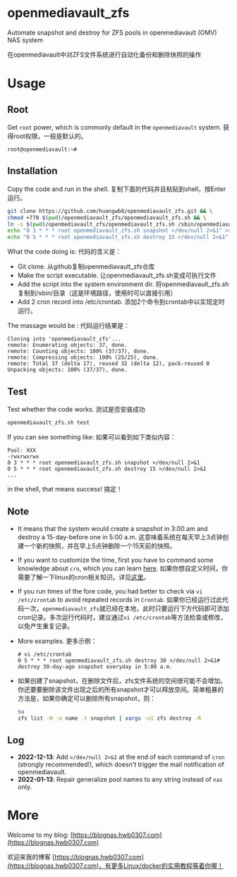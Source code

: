 # openmediavault_zfs
 Automate snapshot and destroy for ZFS pools in openmediavault (OMV) NAS system

在openmediavault中对ZFS文件系统进行自动化备份和删除快照的操作

# Usage

## Root
Get `root` power, which is commonly default in the `openmediavault` system. 获得root权限，一般是默认的。

 ```shell
root@openmediavault:~# 
 ```

## Installation
Copy the code and run in the shell. 复制下面的代码并且粘贴到shell，按Enter运行。

```bash
git clone https://github.com/huangwb8/openmediavault_zfs.git && \
chmod +770 $(pwd)/openmediavault_zfs/openmediavault_zfs.sh && \
ln -s $(pwd)/openmediavault_zfs/openmediavault_zfs.sh /sbin/openmediavault_zfs.sh && \
echo "0 3 * * * root openmediavault_zfs.sh snapshot >/dev/null 2>&1" >> /etc/crontab && \
echo "0 5 * * * root openmediavault_zfs.sh destroy 15 >/dev/null 2>&1" >> /etc/crontab
```
What the code doing is: 代码的含义是：
+ Git clone. 从github复制openmediavault_zfs仓库
+ Make the script executable. 让openmediavault_zfs.sh变成可执行文件
+ Add the script into the system environment dir. 将openmediavault_zfs.sh复制到/sbin/目录（这是环境路径，使用时可以直接引用）
+ Add 2 cron record into /etc/crontab. 添加2个命令到crontab中以实现定时运行。

The massage would be : 代码运行结果是：

```shell
Cloning into 'openmediavault_zfs'...
remote: Enumerating objects: 37, done.
remote: Counting objects: 100% (37/37), done.
remote: Compressing objects: 100% (25/25), done.
remote: Total 37 (delta 17), reused 32 (delta 12), pack-reused 0
Unpacking objects: 100% (37/37), done.
```

## Test
Test whether the code works. 测试是否安装成功

```bash
openmediavault_zfs.sh test
```
If you can see something like: 如果可以看到如下类似内容：
```shell
Pool: XXX
-rwxrwxrwx
0 3 * * * root openmediavault_zfs.sh snapshot >/dev/null 2>&1
0 5 * * * root openmediavault_zfs.sh destroy 15 >/dev/null 2>&1
...
```
in the shell, that means success!  搞定！

## Note

+ It means that the system would create a snapshot in 3:00.am and destroy a 15-day-before one in 5:00 a.m. 这意味着系统在每天早上3点钟创建一个新的快照，并在早上5点钟删除一个15天前的快照。

+ If you want to customize the time, first you have to command some knowledge about `cro`, which you can learn [here](https://www.runoob.com/linux/linux-comm-crontab.html). 如果你想自定义时间，你需要了解一下linux的cron相关知识。详见[这里](https://www.runoob.com/linux/linux-comm-crontab.html)。

+ If you run times of the fore code, you had better to check via `vi /etc/crontab` to avoid repeated records in `Crontab`. 如果你已经运行过此代码一次，`openmediavault_zfs`就已经在本地，此时只要运行下方代码即可添加cron记录。多次运行代码时，建议通过`vi /etc/crontab`等方法检查或修改，以免产生重复记录。

+ More examples. 更多示例：

  ```shell
  # vi /etc/crontab
  0 5 * * * root openmediavault_zfs.sh destroy 30 >/dev/null 2>&1# destroy 30-day-ago snapshot everyday in 5:00 a.m.
  ```

+ 如果创建了snapshot，在删除文件后，zfs文件系统的空间很可能不会增加。你还要要删除该文件出现之后的所有snapshot才可以释放空间。简单粗暴的方法是，如果你确定可以删除所有snapshot，则：

  ```bash
  su
  zfs list -H -o name -t snapshot | xargs -n1 zfs destroy -R
  ```

## Log

+ **2022-12-13**: Add `>/dev/null 2>&1` at the end of each command of `cron` (strongly recommended!), which doesn't trigger the mail notification of openmediavault.
+ **2022-01-13**: Repair generalize pool names to any string instead of `nas` only.

# More

Welcome to my blog: [https://blognas.hwb0307.com](https://blognas.hwb0307.com)

欢迎来我的博客 [https://blognas.hwb0307.com](https://blognas.hwb0307.com)，有更多Linux/docker的实用教程等着你喔！
